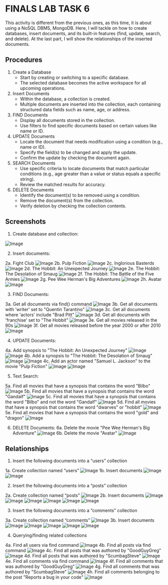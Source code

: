 # FINALS LAB TASK 6
This activity is different from the previous ones, as this time, it is about using a NoSQL DBMS, MongoDB. Here, I will tackle on how to create databases, insert documents, and its built-in features (find, update, search, and delete). At the last part, I will show the relationships of the inserted documents.

## Procedures
1. Create a Database
   - Start by creating or switching to a specific database.
   - The selected database becomes the active workspace for all upcoming operations.
2. Insert Documents
   - Within the database, a collection is created.
   - Multiple documents are inserted into the collection, each containing structured data fields such as name, age, or address.
3. FIND Documents
   - Display all documents stored in the collection.
   - Use filters to find specific documents based on certain values like name or ID.
4. UPDATE Documents
   - Locate the document that needs modification using a condition (e.g., name or ID).
   - Specify the field(s) to be changed and apply the update.
   - Confirm the update by checking the document again.
5. SEARCH Documents
   - Use specific criteria to locate documents that match particular conditions (e.g., age greater than a value or status equals a specific string).
   - Review the matched results for accuracy.
6. DELETE Documents
   - Identify the document(s) to be removed using a condition.
   - Remove the document(s) from the collection.
   - Verify deletion by checking the collection contents.

## Screenshots
1. Create database and collection:

![Image](https://github.com/user-attachments/assets/2d2cf971-986f-4314-9aef-a2538d9ae3f3)

2. Insert documents:

2a. Fight Club
![Image](https://github.com/user-attachments/assets/d7ea6008-491e-43c4-9438-b71fa6a3118b)
2b. Pulp Fiction
![Image](https://github.com/user-attachments/assets/20bcf42c-4158-43ad-9bdc-83b727059c08)
2c. Inglorious Basterds
![Image](https://github.com/user-attachments/assets/fb95f3dc-5987-4fa1-8e56-28f9a1251f9e)
2d. The Hobbit: An Unexpected Journey
![Image](https://github.com/user-attachments/assets/a0f665b9-beb4-4413-b5ec-6cdd8b569b3d)
2e. The Hobbit: The Desolation of Smaug
![Image](https://github.com/user-attachments/assets/3cd3fa37-a3aa-4403-be86-111573a39222)
2f. The Hobbit: The Battle of the Five Armies
![Image](https://github.com/user-attachments/assets/616346b2-43af-48a3-89b1-f24994840320)
2g. Pee Wee Herman's Big Adventures
![Image](https://github.com/user-attachments/assets/ebd96481-37c9-486c-aff3-57c4a5efd072)
2h. Avatar
![Image](https://github.com/user-attachments/assets/e3049964-1d1c-4f7d-98fe-7a9fc3ada58b)

3. FIND Documents:

3a. Get all documents via find() command
![Image](https://github.com/user-attachments/assets/d3aad3e4-1437-4d2e-9945-e4bf3641919f)
3b. Get all documents with 'writer' set to "Quentin Tarantino"
![Image](https://github.com/user-attachments/assets/a63ddd76-adc3-49ba-9004-789ea5b38dfb)
3c. Get all documents where 'actors' include "Brad Pitt"
![Image](https://github.com/user-attachments/assets/a28ac1fe-7585-43d2-9715-768233a6f89f)
3d. Get all documents with 'franchise' set to "The Hobbit"
![Image](https://github.com/user-attachments/assets/1b3935be-37cf-4bf3-8970-eed955a88d54)
3e. Get all movies released in the 90s
![Image](https://github.com/user-attachments/assets/a7f367ee-e8c0-486f-9ac7-0986c1d6f265)
3f. Get all movies released before the year 2000 or after 2010
![Image](https://github.com/user-attachments/assets/018491ad-6acd-41e7-9399-f9ab9779f580)

4. UPDATE Documents:

4a. Add synopsis to "The Hobbit: An Unexpected Journey"
![Image](https://github.com/user-attachments/assets/b845cd3a-97c2-4d9d-ab95-d68dea989abc)
![Image](https://github.com/user-attachments/assets/2ca2d0f3-e054-4222-be16-864ebeafb2e3)
4b. Add a synopsis to "The Hobbit: The Desolation of Smaug"
![Image](https://github.com/user-attachments/assets/cfd0595e-1604-4f4b-beb4-12fc90a210e7)
![Image](https://github.com/user-attachments/assets/f42947da-e6fc-436d-89a2-dc721179eddd)
4c. Add an actor named "Samuel L. Jackson" to the movie "Pulp Fiction"
![Image](https://github.com/user-attachments/assets/3b0e128b-99d5-43ad-8cc2-772eb0211034)
![Image](https://github.com/user-attachments/assets/32706faf-9da5-4004-95d6-c47f4cb47b76)

5. Text Search:

5a. Find all movies that have a synopsis that contains the word "Bilbo"
![Image](https://github.com/user-attachments/assets/2511be44-69e1-48ce-9bfc-982fb9f72eb9)
5b. Find all movies that have a synopsis that contains the word "Gandalf"
![Image](https://github.com/user-attachments/assets/dccc03be-dd2d-4c47-9f7f-62761ef27297)
5c. Find all movies that have a synopsis that contains the word "Bilbo" and not the word "Gandalf"
![Image](https://github.com/user-attachments/assets/0cb774ea-052f-469d-8533-4d3fbba68cab)
5d. Find all movies that have a synopsis that contains the word "dwarves" or "hobbit"
![Image](https://github.com/user-attachments/assets/2b29c2dc-24ba-4e23-ac9c-c7f3ccc5c1ef)
5e. Find all movies that have a synopsis that contains the word "gold" and "dragon"
![Image](https://github.com/user-attachments/assets/d2138eab-b775-491d-a0e0-cee836f8ab4a)

6. DELETE Documents:
6a. Delete the movie "Pee Wee Herman's Big Adventure"
![Image](https://github.com/user-attachments/assets/2e8d6574-d6b0-4dfd-918d-efbe60eddfbf)
6b. Delete the movie "Avatar"
![Image](https://github.com/user-attachments/assets/674e8716-1674-4742-af5e-6414719a2f22)

## Relationships
1. Insert the following documents into a “users” collection

1a. Create collection named “users”
![Image](https://github.com/user-attachments/assets/d740f184-6155-4aee-8b3b-c2373bb2f3e4)
1b. Insert documents
![Image](https://github.com/user-attachments/assets/5a109ef0-26f5-4197-aa4a-f1940b4f2722)
![Image](https://github.com/user-attachments/assets/3a4f0574-1234-486f-863b-bd6d312e83d1)

2. Insert the following documents into a “posts” collection

2a. Create collection named “posts”
![Image](https://github.com/user-attachments/assets/25153972-26e5-477d-ae4d-2387906321ad)
2b. Insert documents
![Image](https://github.com/user-attachments/assets/e8c0b25a-ccaf-40ab-aa33-8488078e69e8)
![Image](https://github.com/user-attachments/assets/27a8ab71-c548-4536-a1c5-29af950166be)
![Image](https://github.com/user-attachments/assets/040fcd2e-5428-4b35-b2c1-c3e7e3d2aaab)
![Image](https://github.com/user-attachments/assets/3e125ea4-e8d6-4032-8e12-3367ade0c379)
![Image](https://github.com/user-attachments/assets/6ca76eb5-f88e-4d79-bfe8-0f24918e273a)
![Image](https://github.com/user-attachments/assets/9896f3bc-cdcc-47b6-a47f-54ec382dfef1)

3. Insert the following documents into a “comments” collection

3a. Create collection named “comments”
![Image](https://github.com/user-attachments/assets/d3a8cbf4-1bff-4bbf-be97-a029f98636ba)
3b. Insert documents
![Image](https://github.com/user-attachments/assets/48ba0ff4-909d-4049-8465-b6efb3c0d921)
![Image](https://github.com/user-attachments/assets/2c45031d-d232-4587-a93a-d742243f4a73)
![Image](https://github.com/user-attachments/assets/2e460efc-abec-4190-950f-afa883dac05f)
![Image](https://github.com/user-attachments/assets/abe10abf-ba75-4b26-b0db-c68897f287ac)
![Image](https://github.com/user-attachments/assets/b333c322-4f09-4e4e-8686-c09d21983b3e)

4. Querying/finding related collections

4a. Find all users via find command
![Image](https://github.com/user-attachments/assets/2ad8beef-d3a8-4fa1-a525-86e0bb56d4f3)
4b. Find all posts via find command
![Image](https://github.com/user-attachments/assets/4ff29227-a4c3-4b39-9a57-da43c5a2a04b)
4c. Find all posts that was authored by "GoodGuyGreg"
![Image](https://github.com/user-attachments/assets/cee08eed-fe5e-4f6c-8779-c477ca9c07a5)
4d. Find all posts that was authored by "ScumbagSteve"
![Image](https://github.com/user-attachments/assets/715b8a32-51ea-4f3f-b6c3-a5d6bcd5fc3a)
4e. Find all comments via find command
![Image](https://github.com/user-attachments/assets/20356342-85cc-4fac-9556-4aa305762ec9)
4f. Find all comments that was authored by "GoodGuyGreg"
![Image](https://github.com/user-attachments/assets/67c95016-46a1-4b9b-85a7-a04c7ac9a424)
4g. Find all comments that was authored by "ScumbagSteve"
![Image](https://github.com/user-attachments/assets/f745a862-3d06-4480-8aba-97168d2a55be)
4h. Find all comments belonging to the post "Reports a bug in your code"
![Image](https://github.com/user-attachments/assets/72707354-897d-436c-897e-b0b3bdf75d2f)

